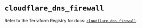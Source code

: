 # `cloudflare_dns_firewall`

Refer to the Terraform Registry for docs: [`cloudflare_dns_firewall`](https://registry.terraform.io/providers/cloudflare/cloudflare/5.5.0/docs/resources/dns_firewall).
